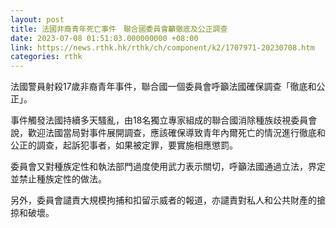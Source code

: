```yaml
---
layout: post
title: 法國非裔青年死亡事件　聯合國委員會籲徹底及公正調查
date: 2023-07-08 01:51:03.000000000 +08:00
link: https://news.rthk.hk/rthk/ch/component/k2/1707971-20230708.htm
categories: rthk
---
```


法國警員射殺17歲非裔青年事件，聯合國一個委員會呼籲法國確保調查「徹底和公正」。

事件觸發法國持續多天騷亂，由18名獨立專家組成的聯合國消除種族歧視委員會說，歡迎法國當局對事件展開調查，應該確保導致青年內爾死亡的情況進行徹底和公正的調查，起訴犯事者，如果被定罪，要實施相應懲罰。

委員會又對種族定性和執法部門過度使用武力表示關切，呼籲法國通過立法，界定並禁止種族定性的做法。

另外，委員會譴責大規模拘捕和扣留示威者的報道，亦譴責對私人和公共財產的搶掠和破壞。
